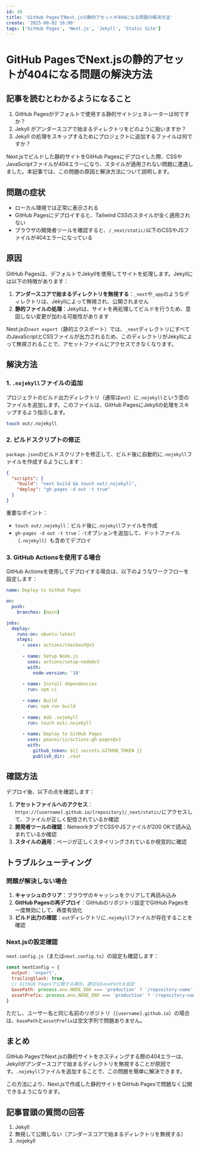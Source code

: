 ```yaml
---
id: 10
title: 'GitHub PagesでNext.jsの静的アセットが404になる問題の解決方法'
create: '2025-08-02 16:00'
tags: ['GitHub Pages', 'Next.js', 'Jekyll', 'Static Site']
---
```


# GitHub PagesでNext.jsの静的アセットが404になる問題の解決方法

## 記事を読むとわかるようになること

1. GitHub Pagesがデフォルトで使用する静的サイトジェネレーターは何ですか？
2. Jekyll がアンダースコアで始まるディレクトリをどのように扱いますか？
3. Jekyll の処理をスキップするためにプロジェクトに追加するファイルは何ですか？

Next.jsでビルドした静的サイトをGitHub Pagesにデプロイした際、CSSやJavaScriptファイルが404エラーになり、スタイルが適用されない問題に遭遇しました。本記事では、この問題の原因と解決方法について説明します。

## 問題の症状

- ローカル環境では正常に表示される
- GitHub Pagesにデプロイすると、Tailwind CSSのスタイルが全く適用されない
- ブラウザの開発者ツールを確認すると、`/_next/static/`以下のCSSやJSファイルが404エラーになっている

## 原因

GitHub Pagesは、デフォルトでJekyllを使用してサイトを処理します。Jekyllには以下の特徴があります：

1. **アンダースコアで始まるディレクトリを無視する**：`_next`や`_app`のようなディレクトリは、Jekyllによって無視され、公開されません
2. **静的ファイルの処理**：Jekyllは、サイトを再処理してビルドを行うため、意図しない変更が加わる可能性があります

Next.jsの`next export`（静的エクスポート）では、`_next`ディレクトリにすべてのJavaScriptとCSSファイルが出力されるため、このディレクトリがJekyllによって無視されることで、アセットファイルにアクセスできなくなります。

## 解決方法

### 1. `.nojekyll`ファイルの追加

プロジェクトのビルド出力ディレクトリ（通常は`out`）に`.nojekyll`という空のファイルを追加します。このファイルは、GitHub PagesにJekyllの処理をスキップするよう指示します。

```bash
touch out/.nojekyll
```

### 2. ビルドスクリプトの修正

`package.json`のビルドスクリプトを修正して、ビルド後に自動的に`.nojekyll`ファイルを作成するようにします：

```json
{
  "scripts": {
    "build": "next build && touch out/.nojekyll",
    "deploy": "gh-pages -d out -t true"
  }
}
```

重要なポイント：
- `touch out/.nojekyll`：ビルド後に`.nojekyll`ファイルを作成
- `gh-pages -d out -t true`：`-t`オプションを追加して、ドットファイル（`.nojekyll`）も含めてデプロイ

### 3. GitHub Actionsを使用する場合

GitHub Actionsを使用してデプロイする場合は、以下のようなワークフローを設定します：

```yaml
name: Deploy to GitHub Pages

on:
  push:
    branches: [main]

jobs:
  deploy:
    runs-on: ubuntu-latest
    steps:
      - uses: actions/checkout@v3
      
      - name: Setup Node.js
        uses: actions/setup-node@v3
        with:
          node-version: '18'
          
      - name: Install dependencies
        run: npm ci
        
      - name: Build
        run: npm run build
        
      - name: Add .nojekyll
        run: touch out/.nojekyll
        
      - name: Deploy to GitHub Pages
        uses: peaceiris/actions-gh-pages@v3
        with:
          github_token: ${{ secrets.GITHUB_TOKEN }}
          publish_dir: ./out
```

## 確認方法

デプロイ後、以下の点を確認します：

1. **アセットファイルへのアクセス**：`https://[username].github.io/[repository]/_next/static/`にアクセスして、ファイルが正しく配信されているか確認
2. **開発者ツールの確認**：NetworkタブでCSSやJSファイルが200 OKで読み込まれているか確認
3. **スタイルの適用**：ページが正しくスタイリングされているか視覚的に確認

## トラブルシューティング

### 問題が解決しない場合

1. **キャッシュのクリア**：ブラウザのキャッシュをクリアして再読み込み
2. **GitHub Pagesの再デプロイ**：GitHubのリポジトリ設定でGitHub Pagesを一度無効にして、再度有効化
3. **ビルド出力の確認**：`out`ディレクトリに`.nojekyll`ファイルが存在することを確認

### Next.jsの設定確認

`next.config.js`（または`next.config.ts`）の設定も確認します：

```javascript
const nextConfig = {
  output: 'export',
  trailingSlash: true,
  // GitHub Pagesで公開する場合、適切なbasePathを設定
  basePath: process.env.NODE_ENV === 'production' ? '/repository-name' : '',
  assetPrefix: process.env.NODE_ENV === 'production' ? '/repository-name' : '',
}
```

ただし、ユーザー名と同じ名前のリポジトリ（`[username].github.io`）の場合は、`basePath`と`assetPrefix`は空文字列で問題ありません。

## まとめ

GitHub PagesでNext.jsの静的サイトをホスティングする際の404エラーは、Jekyllがアンダースコアで始まるディレクトリを無視することが原因です。`.nojekyll`ファイルを追加することで、この問題を簡単に解決できます。

この方法により、Next.jsで作成した静的サイトをGitHub Pagesで問題なく公開できるようになります。

## 記事冒頭の質問の回答

1. Jekyll
2. 無視して公開しない（アンダースコアで始まるディレクトリを無視する）
3. .nojekyll